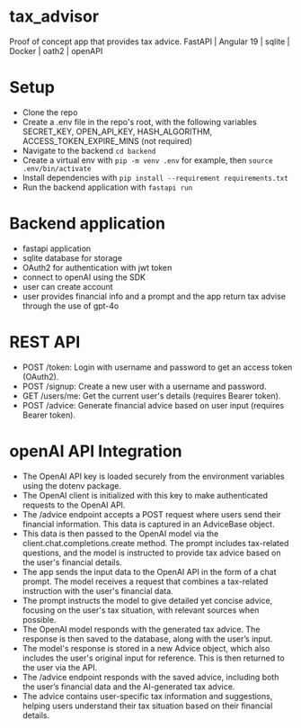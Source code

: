 # tax_advisor
Proof of concept app that provides tax advice. FastAPI | Angular 19 | sqlite | Docker | oath2 | openAPI

# Setup
- Clone the repo
- Create a .env file in the repo's root, with the following variables  SECRET_KEY, OPEN_API_KEY, HASH_ALGORITHM, ACCESS_TOKEN_EXPIRE_MINS (not required) 
- Navigate to the backend `cd backend`
- Create a virtual env with `pip -m venv .env` for example, then `source .env/bin/activate`
- Install dependencies with `pip install --requirement requirements.txt`
- Run the backend application with `fastapi run`

# Backend application
- fastapi application
- sqlite database for storage
- OAuth2 for authentication with jwt token
- connect to openAI using the SDK
- user can create account
- user provides financial info and a prompt and the app return tax advise through the use of gpt-4o

# REST API
- POST /token: Login with username and password to get an access token (OAuth2).
- POST /signup: Create a new user with a username and password.
- GET /users/me: Get the current user's details (requires Bearer token).
- POST /advice: Generate financial advice based on user input (requires Bearer token).

# openAI API Integration
- The OpenAI API key is loaded securely from the environment variables using the dotenv package.
- The OpenAI client is initialized with this key to make authenticated requests to the OpenAI API.
- The /advice endpoint accepts a POST request where users send their financial information. This data is captured in an AdviceBase object.
- This data is then passed to the OpenAI model via the client.chat.completions.create method. The prompt includes tax-related questions, and the model is instructed to provide tax advice based on the user's financial details.
- The app sends the input data to the OpenAI API in the form of a chat prompt. The model receives a request that combines a tax-related instruction with the user's financial data.
- The prompt instructs the model to give detailed yet concise advice, focusing on the user's tax situation, with relevant sources when possible.
- The OpenAI model responds with the generated tax advice. The response is then saved to the database, along with the user’s input.
- The model's response is stored in a new Advice object, which also includes the user's original input for reference. This is then returned to the user via the API.
- The /advice endpoint responds with the saved advice, including both the user’s financial data and the AI-generated tax advice.
- The advice contains user-specific tax information and suggestions, helping users understand their tax situation based on their financial details.

